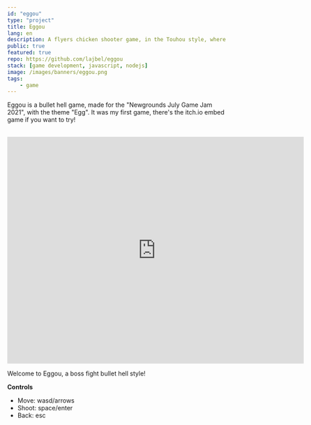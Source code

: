 ```yaml
---
id: "eggou"
type: "project"
title: Eggou
lang: en
description: A flyers chicken shooter game, in the Touhou style, where you have to defeat a boss!
public: true
featured: true
repo: https://github.com/lajbel/eggou
stack: [game development, javascript, nodejs]
image: /images/banners/eggou.png
tags:
    - game
---
```


Eggou is a bullet hell game, made for the "Newgrounds July Game Jam 2021", with
the theme "Egg". It was my first game, there's the itch.io embed game if you
want to try!

<br>

<iframe frameborder="" src="https://itch.io/embed-upload/8640582?color=ebb2b2" width="680" height="520"><a href="https://lajbel.itch.io/eggou">Play Eggou on itch.io</a></iframe>

Welcome to Eggou, a boss fight bullet hell style!

**Controls**

- Move: wasd/arrows
- Shoot: space/enter
- Back: esc
